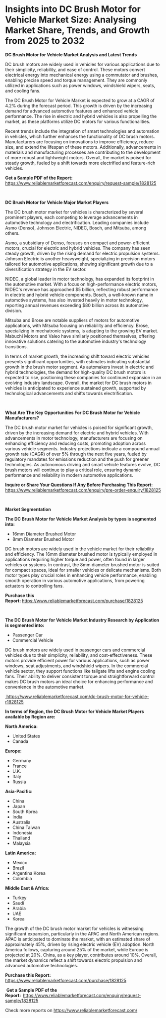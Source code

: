 <p><h1>Insights into DC Brush Motor for Vehicle Market Size: Analysing Market Share, Trends, and Growth from 2025 to 2032</h1></p><p><strong>DC Brush Motor for Vehicle Market Analysis and Latest Trends</strong></p>
<p><p>DC brush motors are widely used in vehicles for various applications due to their simplicity, reliability, and ease of control. These motors convert electrical energy into mechanical energy using a commutator and brushes, enabling precise speed and torque management. They are commonly utilized in applications such as power windows, windshield wipers, seats, and cooling fans.</p><p>The DC Brush Motor for Vehicle Market is expected to grow at a CAGR of 4.2% during the forecast period. This growth is driven by the increasing demand for advanced automotive features and enhanced vehicle performance. The rise in electric and hybrid vehicles is also propelling the market, as these platforms utilize DC motors for various functionalities. </p><p>Recent trends include the integration of smart technologies and automation in vehicles, which further enhances the functionality of DC brush motors. Manufacturers are focusing on innovations to improve efficiency, reduce size, and extend the lifespan of these motors. Additionally, advancements in materials and manufacturing processes are contributing to the development of more robust and lightweight motors. Overall, the market is poised for steady growth, fueled by a shift towards more electrified and feature-rich vehicles.</p></p>
<p><strong>Get a Sample PDF of the Report:&nbsp;</strong> <a href="https://www.reliablemarketforecast.com/enquiry/request-sample/1828125?utm_campaign=1130&utm_medium=2&utm_source=Github&utm_content=ia&utm_term=28022025&utm_id=dc-brush-motor-for-vehicle">https://www.reliablemarketforecast.com/enquiry/request-sample/1828125</a></p>
<p>&nbsp;</p>
<p><strong>DC Brush Motor for Vehicle Major Market Players</strong></p>
<p><p>The DC brush motor market for vehicles is characterized by several prominent players, each competing to leverage advancements in automotive technology and electrification. Leading companies include Asmo (Denso), Johnson Electric, NIDEC, Bosch, and Mitsuba, among others. </p><p>Asmo, a subsidiary of Denso, focuses on compact and power-efficient motors, crucial for electric and hybrid vehicles. The company has seen steady growth, driven by the rising demand for electric propulsion systems. Johnson Electric is another heavyweight, specializing in precision motors tailored for automotive applications, showing significant growth due to a diversification strategy in the EV sector.</p><p>NIDEC, a global leader in motor technology, has expanded its footprint in the automotive market. With a focus on high-performance electric motors, NIDEC's revenue has approached $5 billion, reflecting robust performance in electric and hybrid vehicle components. Bosch, a well-known name in automotive systems, has also invested heavily in motor technology, reporting annual revenues exceeding $80 billion across its automotive division.</p><p>Mitsuba and Brose are notable suppliers of motors for automotive applications, with Mitsuba focusing on reliability and efficiency. Brose, specializing in mechatronic systems, is adapting to the growing EV market. Mabuchi Motors and Valeo have similarly positioned themselves, offering innovative solutions catering to the automotive industry's technology transitions.</p><p>In terms of market growth, the increasing shift toward electric vehicles presents significant opportunities, with estimates indicating substantial growth in the brush motor segment. As automakers invest in electric and hybrid technologies, the demand for high-quality DC brush motors is expected to rise, positioning these companies for continued expansion in an evolving industry landscape. Overall, the market for DC brush motors in vehicles is anticipated to experience sustained growth, supported by technological advancements and shifts towards electrification.</p></p>
<p>&nbsp;</p>
<p><strong>What Are The Key Opportunities For DC Brush Motor for Vehicle Manufacturers?</strong></p>
<p><p>The DC brush motor market for vehicles is poised for significant growth, driven by the increasing demand for electric and hybrid vehicles. With advancements in motor technology, manufacturers are focusing on enhancing efficiency and reducing costs, promoting adoption across various vehicle segments. Industry projections indicate a compound annual growth rate (CAGR) of over 5% through the next five years, fueled by regulatory mandates for emissions reduction and the push for greener technologies. As autonomous driving and smart vehicle features evolve, DC brush motors will continue to play a critical role, ensuring dynamic performance and reliability in modern automotive applications.</p></p>
<p><strong>Inquire or Share Your Questions If Any Before Purchasing This Report:</strong> <a href="https://www.reliablemarketforecast.com/enquiry/pre-order-enquiry/1828125?utm_campaign=1130&utm_medium=2&utm_source=Github&utm_content=ia&utm_term=28022025&utm_id=dc-brush-motor-for-vehicle">https://www.reliablemarketforecast.com/enquiry/pre-order-enquiry/1828125</a></p>
<p>&nbsp;</p>
<p><strong>Market Segmentation</strong></p>
<p><strong>The DC Brush Motor for Vehicle Market Analysis by types is segmented into:</strong></p>
<p><ul><li>16mm Diameter Brushed Motor</li><li>8mm Diameter Brushed Motor</li></ul></p>
<p><p>DC brush motors are widely used in the vehicle market for their reliability and efficiency. The 16mm diameter brushed motor is typically employed in applications requiring higher torque and power, often found in larger vehicles or systems. In contrast, the 8mm diameter brushed motor is suited for compact spaces, ideal for smaller vehicles or delicate mechanisms. Both motor types play crucial roles in enhancing vehicle performance, enabling smooth operation in various automotive applications, from powering actuators to controlling fans.</p></p>
<p><strong>Purchase this Report:&nbsp;</strong><a href="https://www.reliablemarketforecast.com/purchase/1828125?utm_campaign=1130&utm_medium=2&utm_source=Github&utm_content=ia&utm_term=28022025&utm_id=dc-brush-motor-for-vehicle">https://www.reliablemarketforecast.com/purchase/1828125</a></p>
<p>&nbsp;</p>
<p><strong>The DC Brush Motor for Vehicle Market Industry Research by Application is segmented into:</strong></p>
<p><ul><li>Passenger Car</li><li>Commercial Vehicle</li></ul></p>
<p><p>DC brush motors are widely used in passenger cars and commercial vehicles due to their simplicity, reliability, and cost-effectiveness. These motors provide efficient power for various applications, such as power windows, seat adjustments, and windshield wipers. In the commercial vehicle sector, they support functions like tailgate lifts and engine cooling fans. Their ability to deliver consistent torque and straightforward control makes DC brush motors an ideal choice for enhancing performance and convenience in the automotive market.</p></p>
<p><a href="https://www.reliablemarketforecast.com/dc-brush-motor-for-vehicle-r1828125?utm_campaign=1130&utm_medium=2&utm_source=Github&utm_content=ia&utm_term=28022025&utm_id=dc-brush-motor-for-vehicle">&nbsp;https://www.reliablemarketforecast.com/dc-brush-motor-for-vehicle-r1828125</a></p>
<p><strong>In terms of Region, the DC Brush Motor for Vehicle Market Players available by Region are:</strong></p>
<p>
    <p> <strong> North America: </strong>
        <ul>
            <li>United States</li>
            <li>Canada</li>
        </ul>
        </p> 
    <p> <strong> Europe: </strong>
        <ul>
            <li>Germany</li>
            <li>France</li>
            <li>U.K.</li>
            <li>Italy</li>
            <li>Russia</li>
        </ul>
        </p> 
    <p> <strong> Asia-Pacific: </strong>
        <ul>
            <li>China</li>
            <li>Japan</li>
            <li>South Korea</li>
            <li>India</li>
            <li>Australia</li>
            <li>China Taiwan</li>
            <li>Indonesia</li>
            <li>Thailand</li>
            <li>Malaysia</li>
        </ul>
        </p> 
    <p> <strong> Latin America: </strong>
        <ul>
            <li>Mexico</li>
            <li>Brazil</li>
            <li>Argentina Korea</li>
            <li>Colombia</li>
        </ul>
        </p> 
    <p> <strong> Middle East & Africa: </strong>
        <ul>
            <li>Turkey</li>
            <li>Saudi</li>
            <li>Arabia</li>
            <li>UAE</li>
            <li>Korea</li>
        </ul>
    </p>
    </p>
<p><p>The growth of the DC brush motor market for vehicles is witnessing significant expansion, particularly in the APAC and North American regions. APAC is anticipated to dominate the market, with an estimated share of approximately 45%, driven by rising electric vehicle (EV) adoption. North America follows, capturing around 25% of the market, while Europe is projected at 20%. China, as a key player, contributes around 10%. Overall, the market dynamics reflect a shift towards electric propulsion and advanced automotive technologies.</p></p>
<p><strong>Purchase this Report: </strong><a href="https://www.reliablemarketforecast.com/purchase/1828125?utm_campaign=1130&utm_medium=2&utm_source=Github&utm_content=ia&utm_term=28022025&utm_id=dc-brush-motor-for-vehicle">https://www.reliablemarketforecast.com/purchase/1828125</a></p>
<p>&nbsp;<strong>Get a Sample PDF of the Report:&nbsp;&nbsp;</strong><a href="https://www.reliablemarketforecast.com/enquiry/request-sample/1828125?utm_campaign=1130&utm_medium=2&utm_source=Github&utm_content=ia&utm_term=28022025&utm_id=dc-brush-motor-for-vehicle">https://www.reliablemarketforecast.com/enquiry/request-sample/1828125</a></p>
<p><strong></strong></p>
<p>Check more reports on <a href="https://www.reliablemarketforecast.com/?utm_campaign=1130&utm_medium=2&utm_source=Github&utm_content=ia&utm_term=28022025&utm_id=dc-brush-motor-for-vehicle">https://www.reliablemarketforecast.com/</a></p>
